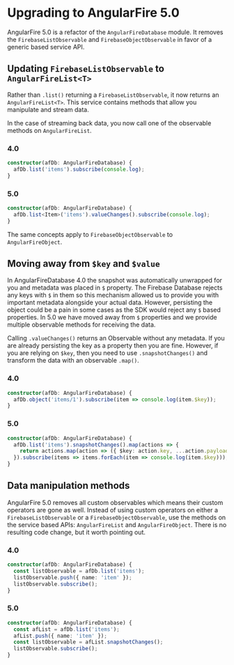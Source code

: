 # Upgrading to AngularFire 5.0

AngularFire 5.0 is a refactor of the `AngularFireDatabase` module. It removes the `FirebaseListObservable` and `FirebaseObjectObservable` in favor of a generic based service API.

## Updating `FirebaseListObservable` to `AngularFireList<T>`

Rather than `.list()` returning a `FirebaseListObservable`, it now returns an `AngularFireList<T>`. This service contains methods that allow you manipulate and stream data. 

In the case of streaming back data, you now call one of the observable methods on `AngularFireList`.

### 4.0
```ts
constructor(afDb: AngularFireDatabase) {
  afDb.list('items').subscribe(console.log);
}
```

### 5.0

```ts
constructor(afDb: AngularFireDatabase) {
  afDb.list<Item>('items').valueChanges().subscribe(console.log);
}
```

The same concepts apply to `FirebaseObjectObservable` to `AngularFireObject`.

## Moving away from `$key` and `$value`

In AngularFireDatabase 4.0 the snapshot was automatically unwrapped for you and metadata was placed in `$` property. The Firebase Database rejects any keys with `$` in them so this mechanism allowed us to provide you with important metadata alongside your actual data. However, persisting the object could be a pain in some cases as the SDK would reject any `$` based properties. In 5.0 we have moved away from `$` properties and we provide multiple observable methods for receiving the data.

Calling `.valueChanges()` returns an Observable without any metadata. If you are already persisting the key as a property then you are fine. However, if you are relying on `$key`, then you need to use `.snapshotChanges()` and transform the data with an observable `.map()`.

### 4.0
```ts
constructor(afDb: AngularFireDatabase) {
  afDb.object('items/1').subscribe(item => console.log(item.$key));
}
```

### 5.0
```ts
constructor(afDb: AngularFireDatabase) {
  afDb.list('items').snapshotChanges().map(actions => {
    return actions.map(action => ({ $key: action.key, ...action.payload.val() }));
  }).subscribe(items => items.forEach(item => console.log(item.$key)));
}
```

## Data manipulation methods

AngularFire 5.0 removes all custom observables which means their custom operators are gone as well. Instead of using custom operators on either a `FirebaseListObservable` or a `FirebaseObjectObservable`, use the methods on the service based APIs: `AngularFireList` and `AngularFireObject`. There is no resulting code change, but it worth pointing out.

### 4.0
```ts
constructor(afDb: AngularFireDatabase) {
  const listObservable = afDb.list('items');
  listObservable.push({ name: 'item' });
  listObservable.subscribe();
}
```

### 5.0
```ts
constructor(afDb: AngularFireDatabase) {
  const afList = afDb.list('items');
  afList.push({ name: 'item' });
  const listObservable = afList.snapshotChanges();
  listObservable.subscribe();
}
```
